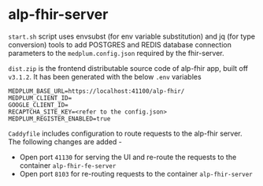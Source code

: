# alp-fhir-server

`start.sh` script uses envsubst (for env variable substitution) and jq (for type conversion) tools to add POSTGRES and REDIS database connection parameters to the `medplum.config.json` required by the fhir-server. 

`dist.zip` is the frontend distributable source code of alp-fhir app, built off `v3.1.2`. It has been generated with the below `.env` variables 

```
MEDPLUM_BASE_URL=https://localhost:41100/alp-fhir/
MEDPLUM_CLIENT_ID=
GOOGLE_CLIENT_ID=
RECAPTCHA_SITE_KEY=<refer to the config.json>
MEDPLUM_REGISTER_ENABLED=true
```

`Caddyfile` includes configuration to route requests to the alp-fhir server. The following changes are added - 

- Open port `41130` for serving the UI and re-route the requests to the container `alp-fhir-fe-server`
- Open port `8103` for re-routing requests to the container `alp-fhir-server`
